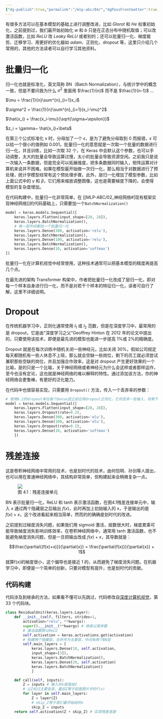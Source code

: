 ```yaml
---
{"dg-publish":true,"permalink":"/mlp-abc/04/","dgPassFrontmatter":true,"created":"2023-08-27T21:10:48.029+08:00"}
---
```



有很多方法可以在基本模型的基础上进行调整改进，比如 $Glorot$ 和 $He$ 权重初始化，之前提到过，我们最开始初始化 $w$ 和 $b$ 只是在正态分布中随机取值；可以改激活函数，比如 $ReLU$ 改 $Leaky~ReLU$ 或者别的；还可以批量归一化、梯度裁剪、迁移学习、用更好的优化器如 $adam$、正则化、dropout 等，这里只介绍几个常用的，其他的方法读者可以自行学习其他资料。

# 批量归一化

归一化也就是标准化，英文简称 BN（Batch Normalization），与统计学中的概念一致，但是不要问我为什么 $\sigma^2$ 里面用 $\frac{1}{n}$ 而不是 $\frac{1}{n-1}$ ...

$\mu = \frac{1}{n}\sum^{n}_{i=1}x_i$

$\sigma^2 = \frac{1}{n}\sum^{n}_{i=1}(x_i-\mu)^2$

$\hat{x_i} = \frac{x_i-\mu}{\sqrt{\sigma+\epsilon}}$

$z_i = \gamma~ \hat{x_i}+\beta$

在第三个公式标准化 x 时，分母加了一个 $\epsilon$，是为了避免分母取到 0 而报错，$\epsilon$ 可以给一个很小的值例如 0.001。批量归一化的意思就是一次取一个批量的数据进行归一化，并且训练，比如一次取 32 个，在 Keras 中会默认这个参数，也可以手动调整，太大的批量会导致运算过慢，太小的批量会导致资源空闲。之前我只是说一次输入一条数据，但是完全可以拓展维度，把多条数据同时输入，矩阵运算对计算机来说并不困难。如果在模型最开始做一次归一化，那么相当于对数据进行了预处理，统计学模型经常有这个预处理步骤。此外，层归一化增加了模型参数，比如上面公式中的 $\gamma$ 和 $\beta$，它们用来缩放调整图像，这也是需要梯度下降的，会使得模型的复杂度增加。

在代码构建中，批量归一化非常简单，在 [[MLP-ABC/02_神经网络#\|现有框架实现神经网络]]的代码基础上，只需要加一个`BatchNormalization()`

``` python
model = keras.models.Sequential([
	keras.layers.Flatten(input_shape=[28, 28]),
	keras.layers.BatchNormalization(),
	# 每一层中间都加一个批量归一化
	keras.layers.Dense(300, activation='relu'),
	keras.layers.BatchNormalization(),
	keras.layers.Dense(100, activation='relu'),
	keras.layers.BatchNormalization(),
	keras.layers.Dense(10, activation='softmax')
])
```

批量归一化在计算机视觉中经常使用，这种技术通常可以把基本模型的精度再提高几个点。

在最先进的架构 Transformer 构架中，作者把批量归一化改成了层归一化，即对每一个样本自身进行归一化，而不是对若干个样本的特征归一化，读者可自行了解，这里不详细说明。

# Dropout

在传统机器学习中，正则化通常使用 $l_1$ 或 $l_2$ 范数，但是在深度学习中，最常用的是 dropout，它是由"深度学习之父"Geoffrey Hinton 在 2012 年的论文中提出的，只要使用该技术，即便是最先进的模型也能进一步提高 1%或 2%的精确度。

Dropout 就是在每次训练中随机关闭一些神经元，比如关闭 30%，假如公司规定每天都随机有一些人休息不上班，那么就会空缺一些岗位，剩下的员工就必须尝试兼职那些空缺的岗位，并且加强合作效率，这是对 dropout 产生更好效果的一个比喻，是的只是一个比喻，关于神经网络或者神经元为什么会这样或者那样运作，至今也没有定论，这也就是神经网络的难以解释的特性。通过添加该方法，你的神经网络会更鲁棒，有更好的泛化能力。

在代码中也很容易实现，只需要用 `Dropout()` 方法，传入一个丢弃率的参数：

``` python
# 使用0.2的dropout率在每个Dense层之前应用dropout正则化，它将丢弃一些输入，将剩下的输入传递到下一层
model = keras.models.Sequential([
    keras.layers.Flatten(input_shape=[28, 28]),
    keras.layers.Dropout(rate=0.2),
    keras.layers.Dense(300, activation='elu'),
    keras.layers.Dense(100, activation='elu'),
    keras.layers.Dropout(rate=0.2),
    keras.layers.Dense(10, activation='softmax')
    ])
```

# 残差连接

这是卷积神经网络中常用的技术，也是划时代的技术，由何恺明、孙剑等人提出，也可以用在普通神经网络中，其结构非常简单，但构建起来会稍微复杂一点。

<figure id="残差连接图像">
<img src="https://s2.loli.net/2023/08/28/yOq4KRXdshp7U6Q.jpg"/>
<figcaption>图 4.1：残差连接单元</figcaption>
</figure>

BN 表示批量归一化，ReLU 和 tanh 表示激活函数，在图4.1残差连接单元中，输入 x 通过两个隐藏层之后输出 $f(x)$，此时再加上初始输入的 x，于是输出的是 $f(x)+x$，这个改进看起来相当简单，然而的的确确是划时代的改进。

之前提到过梯度消失问题，如果我们用 sigmoid 激活，层数很大时，梯度累乘可能导致梯度消失影响训练效率，在卷积神经网络中，通常用 tanh 激活函数，也不能避免梯度消失问题，但是一旦把输出改成 $f(x)+x$，其导数就是：

$$\frac{\partial{(f(x)+x)}}{\partial{x}} = \frac{\partial{f(x)}}{\partial{x}} + 1$$

就算f(x)的梯度很小，这个偏导也是接近 1 的，从而避免了梯度消失问题。在机器学习中，即便是一个简单的创新，只要对模型有提升，也是划时代的贡献。

## 代码构建

代码涉及到继承的方法，如果看不懂可以先跳过，代码修改自[深度计算机视觉](https://github.com/ageron/handson-ml2/blob/master/14_deep_computer_vision_with_cnns.ipynb)，第 33 个代码块。

``` python
class ResidualUnit(keras.layers.Layer):
    def __init__(self, filters, strides=1,
	    activation="relu", **kwargs):
	    super().__init__(**kwargs) # 继承父类参数
	    # 激活函数默认ReLU
	    self.activation = keras.activations.get(activation)
	    # 构建两个隐藏层，合并作为主要层，中间有两个BN层
	    self.main_layers = [
		    keras.layers.Dense(10, self.activation,
		    input_shape=[3]),
		    keras.layers.BatchNormalization(),
		    keras.layers.Dense(20, self.activation)
		    keras.layers.BatchNormalization()
		    ]

    def call(self, inputs):
	    Z = inputs # 输入的x赋值给Z
	    # 让Z经过主要各层，最后Z等于前面图片中的f(x)
	    for layer in self.main_layers:
		    Z = layer(Z)
		    # skip_Z等于我们最开始给的x
		    skip_Z = inputs
    return self.activation(Z + skip_Z) # 实现残差连接
```